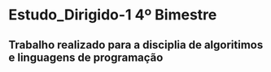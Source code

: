# Estudo_Dirigido-1   4º Bimestre
## Trabalho realizado para a disciplia de algoritimos e linguagens de programação
